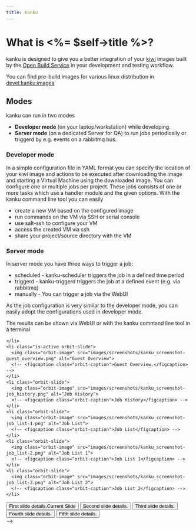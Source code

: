 ```yaml
---
title: Kanku
---
```

# What is <%= $self->title %>?

kanku is designed to give you a better integration of your 
[kiwi](https://osinside.github.io/kiwi/) images built by the 
[Open Build Service](http://openbuildservice.org) 
in your development and testing workflow.

You can find pre-build images for various linux distribution in 
[devel:kanku:images](https://build.opensuse.org/project/show/devel:kanku:images)

## Modes

kanku can run in two modes

* **Developer mode** (on your laptop/workstation) while developing.
* **Server mode** (on a dedicated Server for QA) to run jobs periodically or triggerd by e.g. events on a rabbitmq bus.

### Developer mode

In a simple configuration file in YAML format you can specify the location of your kiwi image and actions to be executed after downloading the image and starting a Virtual Machine using the downloaded image.
You can configure one or multiple jobs per project. 
These jobs consists of one or more tasks which use a handler module and the given options.
With the kanku command line tool you can easily

* create a new VM based on the configured image
* run commands on the VM via SSH or serial console
* use salt-ssh to configure your VM
* access the created VM via ssh
* share your project/source directory with the VM

### Server mode

In server mode you have three ways to trigger a job:

* scheduled - kanku-scheduler triggers the job in a defined time period
* triggerd  - kanku-triggerd triggers the job at a defined event (e.g. via  rabbitmq)
* manually  - You can trigger a job via the WebUI

As the job configuration is very similar to the developer mode,
you can easily adopt the configurations used in developer mode.

The results can be shown via WebUI or with the kanku command line tool in a terminal

<!--

<div class="orbit" role="region" aria-label="Screenshots" data-orbit>
  <ul class="orbit-container">
    <button class="orbit-previous"><span class="show-for-sr">Previous Slide</span>&#9664;&#xFE0E;</button>
    <button class="orbit-next"><span class="show-for-sr">Next Slide</span>&#9654;&#xFE0E;</button>
    <li class="is-active orbit-slide">
      <img class="orbit-image" src="images/kanku_workflow.png" alt="Concept">
      <!-- <figcaption class="orbit-caption">Concept</figcaption> -->
    </li>
    <li class="is-active orbit-slide">
      <img class="orbit-image" src="images/screenshots/kanku_screenshot-guest_overview.png" alt="Guest Overview">
      <!-- <figcaption class="orbit-caption">Guest Overview.</figcaption> -->
    </li>
    <li class="orbit-slide">
      <img class="orbit-image" src="images/screenshots/kanku_screenshot-job_history.png" alt="Job History">
      <!-- <figcaption class="orbit-caption">Job History</figcaption> -->
    </li>
    <li class="orbit-slide">
      <img class="orbit-image" src="images/screenshots/kanku_screenshot-job_list-1.png" alt="Job List">
      <!-- <figcaption class="orbit-caption">Job List</figcaption> -->
    </li>
    <li class="orbit-slide">
      <img class="orbit-image" src="images/screenshots/kanku_screenshot-job_list-2.png" alt="Job List 1">
      <!-- <figcaption class="orbit-caption">Job List 1</figcaption> -->
    </li>
    <li class="orbit-slide">
      <img class="orbit-image" src="images/screenshots/kanku_screenshot-job_list-3.png" alt="Job List 2">
      <!-- <figcaption class="orbit-caption">Job List 2</figcaption> -->
    </li>
  </ul>

  <nav class="orbit-bullets">
    <button class="is-active" data-slide="0"><span class="show-for-sr">First slide details.</span><span class="show-for-sr">Current Slide</span></button>
    <button data-slide="1"><span class="show-for-sr">Second slide details.</span></button>
    <button data-slide="2"><span class="show-for-sr">Third slide details.</span></button>
    <button data-slide="3"><span class="show-for-sr">Fourth slide details.</span></button>
    <button data-slide="4"><span class="show-for-sr">Fifth slide details.</span></button>
  </nav>
</div>
-->
